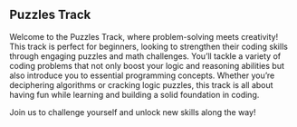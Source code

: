 ## Puzzles Track

Welcome to the Puzzles Track, where problem-solving meets creativity! This track is perfect for beginners, looking to strengthen their coding skills through engaging puzzles and math challenges. You’ll tackle a variety of coding problems that not only boost your logic and reasoning abilities but also introduce you to essential programming concepts. Whether you’re deciphering algorithms or cracking logic puzzles, this track is all about having fun while learning and building a solid foundation in coding. 

Join us to challenge yourself and unlock new skills along the way!